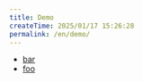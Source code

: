 ```yaml
---
title: Demo
createTime: 2025/01/17 15:26:28
permalink: /en/demo/
---
```


- [bar](./bar.md)
- [foo](./foo.md)
